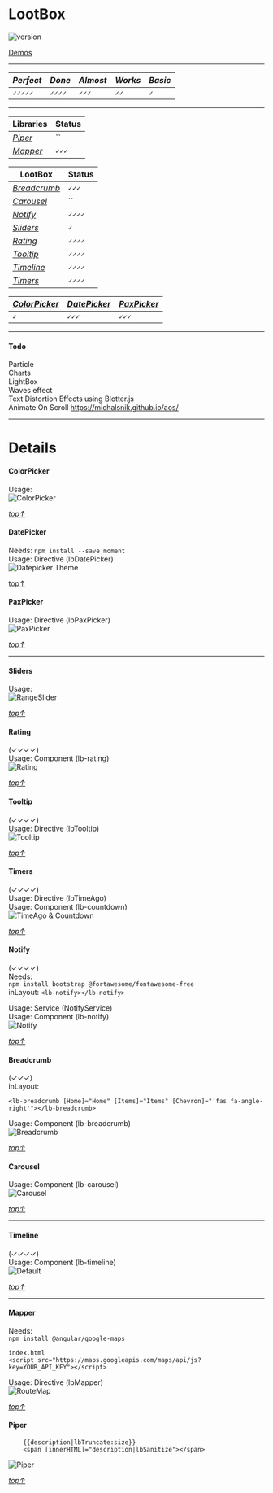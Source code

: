 # LootBox
![version](https://img.shields.io/badge/Version-0.20.116-green.svg)
 
[Demos](https://krsln.github.io/NgLootBox)
___ 
 *Perfect* | *Done* | *Almost* | *Works* | *Basic*
  --- | --- | --- | --- | ---  
 `✓✓✓✓✓` | `✓✓✓✓` | `✓✓✓` | `✓✓`   | `✓`  
___
 Libraries | Status  
 --- | ---  
 *[Piper](#piper)* | ``  
 *[Mapper](#mapper)* | `✓✓✓` 

 LootBox | Status 
 --- | ---  
 *[Breadcrumb](#breadcrumb)* | `✓✓✓`  
 *[Carousel](#carousel)* | ``  
 *[Notify](#notify)* | `✓✓✓✓`  
 *[Sliders](#sliders)* | `✓`  
 *[Rating](#rating)* | `✓✓✓✓`  
 *[Tooltip](#tooltip)* | `✓✓✓✓`  
 *[Timeline](#timeline)* | `✓✓✓✓`  
 *[Timers](#timers)* | `✓✓✓✓`  

*[ColorPicker](#colorpicker)* | *[DatePicker](#datepicker)* | *[PaxPicker](#paxpicker)*
--- | ---  | ---  
`✓`  | `✓✓✓`  | `✓✓✓`  

___
#### Todo
Particle   
Charts  
LightBox  
Waves effect  
Text Distortion Effects using Blotter.js  
Animate On Scroll    https://michalsnik.github.io/aos/   
___
# Details
 
#### ColorPicker 
Usage:  
![](LootBox/ColorPicker/Screenshots/ColorPicker.png "ColorPicker")

*[top↑](#lootbox)*
#### DatePicker
Needs: `npm install --save moment`  
Usage: Directive (lbDatePicker)  
![](LootBox/DatePicker/Screenshots/Datepicker_Colors.png "Datepicker Theme")

[top↑](#lootbox)
#### PaxPicker
Usage: Directive (lbPaxPicker)  
![](LootBox/PaxPicker/Screenshots/PaxPicker.png "PaxPicker") 

*[top↑](#lootbox)*
___
#### Sliders
Usage:  
![](LootBox/Sliders/Screenshots/RangeSlider.png "RangeSlider")

*[top↑](#lootbox)*
#### Rating
(✓✓✓✓)  
Usage: Component (lb-rating)  
![](LootBox/Rating/Screenshots/Rating.png "Rating")

*[top↑](#lootbox)*
#### Tooltip
(✓✓✓✓)  
Usage: Directive (lbTooltip)  
![](LootBox/Tooltip/Screenshots/Tooltip.png "Tooltip")

*[top↑](#lootbox)*
#### Timers
(✓✓✓✓)  
Usage: Directive (lbTimeAgo)  
Usage: Component (lb-countdown)  
![](LootBox/Timers/Screenshots/Timer.png "TimeAgo & Countdown") 

*[top↑](#lootbox)*
#### Notify
(✓✓✓✓)  
Needs:  
`npm install bootstrap @fortawesome/fontawesome-free`  
inLayout: `<lb-notify></lb-notify>`  

Usage: Service (NotifyService)  
Usage: Component (lb-notify)  
![](LootBox/Notify/Screenshots/Notify.png "Notify") 
 
*[top↑](#lootbox)*
#### Breadcrumb   
(✓✓✓)  
inLayout: 
```
<lb-breadcrumb [Home]="Home" [Items]="Items" [Chevron]="'fas fa-angle-right'"></lb-breadcrumb>
```  
 
Usage: Component (lb-breadcrumb)  
![](LootBox/Breadcrumb/Screenshots/Breadcrumb_2020-01-14.png "Breadcrumb") 

*[top↑](#lootbox)*
#### Carousel 
Usage: Component (lb-carousel)  
![](LootBox/Carousel/Screenshots/.png "Carousel") 

*[top↑](#lootbox)*
___ 
#### Timeline
(✓✓✓✓)  
Usage: Component (lb-timeline)  
![](LootBox/Timeline/Screenshots/Timeline_Default_2020-01-10.png "Default") 

*[top↑](#lootbox)*
___ 

#### Mapper
Needs:  
`npm install @angular/google-maps`
```
index.html
<script src="https://maps.googleapis.com/maps/api/js?key=YOUR_API_KEY"></script>
```  

Usage: Directive (lbMapper)  
![](Mapper/Screenshots/Mapper_RouteMap.png "RouteMap")

*[top↑](#lootbox)*
#### Piper
        {{description|lbTruncate:size}}
        <span [innerHTML]="description|lbSanitize"></span>
![](Piper/Screenshots/Piper.png "Piper") 

*[top↑](#lootbox)*
